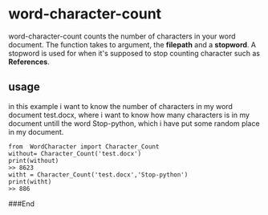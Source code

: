 #  word-character-count
word-character-count counts the number of characters in your word document.  The function takes to argument, the **filepath** and a **stopword**. A stopword is used for when it's supposed to stop counting character  such as **References**.

## usage
in this example i want to know the number of characters in my word document test.docx, where i want to know how many characters is in my document untill the word Stop-python, which i have put some random place in my document.
```
from  WordCharacter import Character_Count
without= Character_Count('test.docx')
print(without)
>> 8623
witht = Character_Count('test.docx','Stop-python')
print(witht)
>> 886
```


###End
